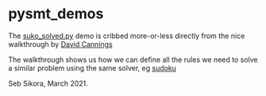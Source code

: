 # pysmt_demos

The [suko_solved.py](https://github.com/sebsikora/pysmt_demos/blob/main/suko_solved.py) demo is cribbed more-or-less directly from the nice walkthrough by [David Cannings](https://edeca.net/post/2017-06-03-solving-suko-with-pysmt/)

The walkthrough shows us how we can define all the rules we need to solve a similar problem using the same solver, eg [sudoku](https://github.com/sebsikora/pysmt_demos/blob/main/sudoku_solved.py)

Seb Sikora, March 2021.
